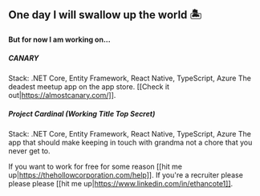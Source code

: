 ## One day I will swallow up the world 🏝️

#### But for now I am working on...
##### CANARY
Stack: .NET Core, Entity Framework, React Native, TypeScript, Azure
The deadest meetup app on the app store. [[Check it out|https://almostcanary.com/]].

##### Project Cardinal (Working Title Top Secret)
Stack: .NET Core, Entity Framework, React Native, TypeScript, Azure
The app that should make keeping in touch with grandma not a chore that you never get to.

If you want to work for free for some reason [[hit me up|https://thehollowcorporation.com/help]].
If you're a recruiter please please please [[hit me up|https://www.linkedin.com/in/ethancote1]].
